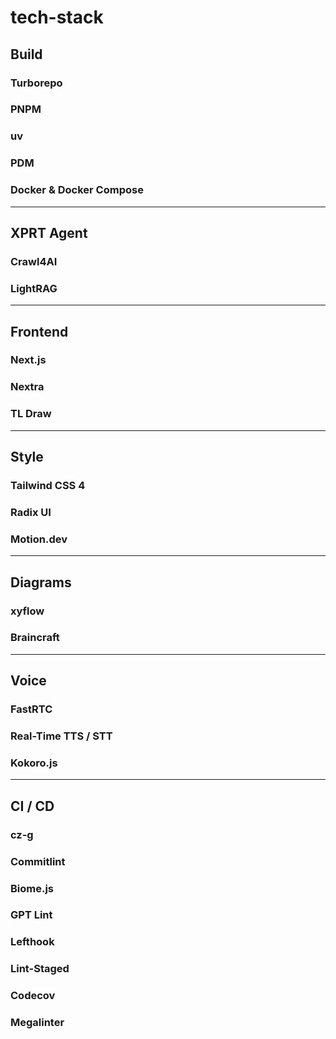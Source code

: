 # tech-stack

## Build 

### Turborepo

### PNPM

### uv 

### PDM

### Docker & Docker Compose

---

## XPRT Agent

### Crawl4AI

### LightRAG

---

## Frontend

### Next.js

### Nextra

### TL Draw

---

## Style 

### Tailwind CSS 4

### Radix UI

### Motion.dev

---

## Diagrams

### xyflow

### Braincraft

---

## Voice 

### FastRTC

### Real-Time TTS / STT

### Kokoro.js

---

## CI / CD

### cz-g

### Commitlint

### Biome.js

### GPT Lint

### Lefthook

### Lint-Staged

### Codecov

### Megalinter